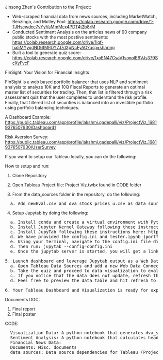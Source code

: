 Jinsong Zhen's Contribution to the Project:
* Web-scraped financial data from news sources, including MarketWatch, Benzinga, and Motley Fool: https://colab.research.google.com/drive/1-TJHscwdce7vYyVaMmMex4PDT4t2b8rM
* Conducted Sentiment Analysis on the articles news of 90 company public stocks with the most postiive sentiments: https://colab.research.google.com/drive/1Iqf-ha5MYygdND6tMRDY7J7dXpNcFyAO?usp=sharing
* Built a tool to generate quiz score: https://colab.research.google.com/drive/1xoEN47CsaV1sonplE6VJs379ScXyFvcF

FinSight: Your Vision for Financial Insights

FinSight is a web based portfolio balancer that uses NLP and sentiment analysis to analyze 10K and 10Q Fiscal Reports to generate an optimal master list of securities for trading. Then, that list is filtered through a risk assessment quiz that the user completes to understand the risk profile. Finally, that filtered list of securities is balanced into an investible portfolio using portfolio balancing techniques.

A Dashboard Example: https://public.tableau.com/app/profile/lakshmi.gadepalli/viz/ProjectViz_16819376507930/Dashboard1

Risk Aversion Survey: https://public.tableau.com/app/profile/lakshmi.gadepalli/viz/ProjectViz_16819376507930/UserSurvey


If you want to setup our Tableau locally, you can do the following:

How to setup and run:
1. Clone Repository

2. Open Tableau Project file: Project Viz.twbx found in CODE folder

3. From the data_sources folder in the repository, do the following:
<pre>
  a. Add newEval.csv and dva_stock_prices_u.csv as data source dependencies to "sentiment_stocks" data source in Tableau 
</pre>

4. Setup Jupytab by doing the following:
<pre>
  a. Install conda and create a virtual environment with Python=3.7
  b. Install Jupyter Kernel Gateway following these instructions: https://github.com/jupyter-server/kernel_gateway
  c. Install JupyTab following these instructions here: https://github.com/CFMTech/Jupytab#installation
  d. We have provided the config.ini and tester.ipynb (portfolio balancer code) in the repository
  e. Using your terminal, navigate to the config.ini file directory
  d. Then run: jupytab --config=config.ini
  e. Once the jupytab server is started, you will get a link in the terminal that looks like (please open): http://sangeetas-mbp.lan:8888 to verify that your Jupytab instance is live

5. Launch dashboard and leverage Jupytab output as a Web Data Source. Do this by:
  a. Open Tableau Data Sources and add a new Web Data Connector data source with the link generated above
  b. Take the quiz and proceed to data visualization to evaluate the dashboard
  c. If you notice that the data does not update, refresh the data sources. This is a known Tableau limitation where WDC does not support live connection and only allows extracts.
  d. Feel free to preview the data table and hit refresh to bring in the data

6. Your Tableau Dashboard and Visualization is ready for exploration!
</pre>

Documents
</pre>
DOC:
1. Final report
2. Final poster
</pre>

CODE:
<pre>
  Visualization Data: A python notebook that generates dva_stock_prices_u.csv output that is used in Tableau Input
  Sentiment Analysis: A python notebook that calculates headlines as positive, negative or neutral
  Financial News Data:
  Documents: Misc. documents
  data_sources: Data source dependencies for Tableau (Project Viz.twbx)
</pre>
